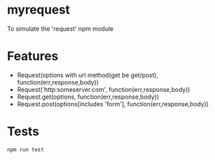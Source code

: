 # myrequest
To simulate the 'request' npm module

# Features

- Request(options with url method(get be get/post), function(err,response,body))
- Request('http:someserver.com', function(err,response,body))
- Request.get(options, function(err,response,body))
- Request.post(options[includes 'form'], function(err,response,body))

# Tests
```
npm run test
```
